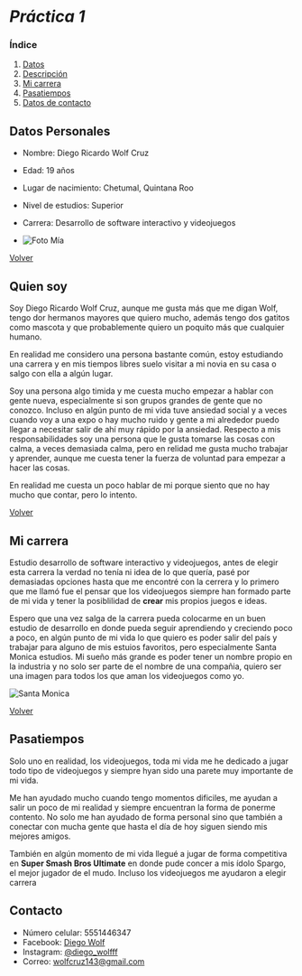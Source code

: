 # _Práctica 1_


### Índice
1. [Datos](#datos-personales)
1. [Descripción](#quien-soy)
1. [Mi carrera](#mi-carrera)
1. [Pasatiempos](#pasatiempos)
1. [Datos de contacto](#contacto)

## Datos Personales
- Nombre: Diego Ricardo Wolf Cruz
- Edad: 19 años
- Lugar de nacimiento: Chetumal, Quintana Roo
- Nivel de estudios: Superior
- Carrera: Desarrollo de software interactivo y videojuegos


- ![Foto Mía](https://scontent.fmex2-2.fna.fbcdn.net/v/t39.30808-6/303429096_2228142677355246_5077615512543719256_n.jpg?_nc_cat=100&ccb=1-7&_nc_sid=efb6e6&_nc_eui2=AeGZEm0UNbQHYX_Z31EOtfrISvVqkiv8hzlK9WqSK_yHOVVFWoAUE48aiRgN4mLaHzgzBTy80B1-a7SaB_bA6vis&_nc_ohc=RSdm6JBJnEYAX-GS3UM&_nc_ht=scontent.fmex2-2.fna&oh=00_AfBe0c92q5h2vLYzTKSVUW0ovFDr0o-Eu6r_sSJwXJfxgw&oe=65E1D7A1)

[Volver](#práctica-1)

## Quien soy

Soy Diego Ricardo Wolf Cruz, aunque me gusta más que me digan Wolf, tengo dor hermanos mayores que quiero mucho, además tengo dos gatitos como mascota y que probablemente quiero un poquito más que cualquier humano.

 En realidad me considero una persona bastante común, estoy estudiando una carrera y en mis tiempos libres suelo visitar a mi novia en su casa o salgo con ella a algún lugar.
 
  Soy una persona algo timida y me cuesta mucho empezar a hablar con gente nueva, especialmente si son grupos grandes de gente que no conozco. Incluso en algún punto de mi vida tuve ansiedad social y a veces cuando voy a una expo o hay mucho ruido y gente a mi alrededor puedo llegar a necesitar salir de ahí muy rápido por la ansiedad. Respecto a mis responsabilidades soy una persona que le gusta tomarse las cosas con calma, a veces demasiada calma, pero en relidad me gusta mucho trabajar y aprender, aunque me cuesta tener la fuerza de voluntad para empezar a hacer las cosas.

En realidad me cuesta un poco hablar de mi porque siento que no hay mucho que contar, pero lo intento.

[Volver](#práctica-1)

## Mi carrera

Estudio desarrollo de software interactivo y videojuegos, antes de elegir esta carrera la verdad no tenía ni idea de lo que quería, pasé por demasiadas opciones hasta que me encontré con la cerrera y lo primero que me llamó fue el pensar que los videojuegos siempre han formado parte de mi vida y tener la posiblilidad de **crear** mis propios juegos e ideas.

Espero que una vez salga de la carrera pueda colocarme en un buen estudio de desarrollo en donde pueda seguir aprendiendo y creciendo poco a poco, en algún punto de mi vida lo que quiero es poder salir del país y trabajar para alguno de mis estuios favoritos, pero especialmente Santa Monica estudios. Mi sueño más grande es poder tener un nombre propio en la industria y no solo ser parte de el nombre de una compañia, quiero ser una imagen para todos los que aman los videojuegos como yo.

![Santa Monica](https://farm6.staticflickr.com/5558/14529122077_cedbf08d07_b.jpg)

[Volver](#práctica-1)

## Pasatiempos

Solo uno en realidad, los videojuegos, toda mi vida me he dedicado a jugar todo tipo de videojuegos y siempre hyan sido una parete muy importante de mi vida.

Me han ayudado mucho cuando tengo momentos dificiles, me ayudan a salir un poco de mi realidad y siempre encuentran la forma de ponerme contento. No solo me han ayudado de forma personal sino que también a conectar con mucha gente que hasta el día de hoy siguen siendo mis mejores amigos.

También en algún momento de mi vida llegué a jugar de forma competitiva en **Super Smash Bros Ultimate** en donde pude concer a mis ídolo Spargo, el mejor jugador de el mudo. Incluso los videojuegos me ayudaron a elegir carrera

## Contacto

- Número celular: 5551446347
- Facebook: [Diego Wolf](https://www.facebook.com/wolfito.cruz?mibextid=ZbWKwL)
- Instagram: [@diego_wolfff](https://www.instagram.com/diego_wolfff?igsh=ajd5cjM1OTBxdHFu)
- Correo: wolfcruz143@gmail.com

